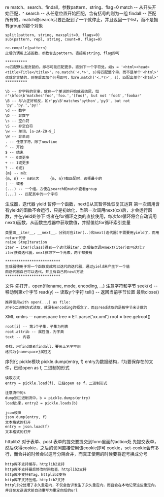 re
    match、search、findall，参数pattern、string、flag=0
    match -- 从开头开始匹配，^
    search -- 从任意位置开始匹配，含有括号的则为一组
    findall -- 匹配所有的，match和search只要匹配到了一个就停止，并且返回一个list，而不是拥有group的那个对象

    split(pattern, string, maxsplit=0, flags=0)
    sub(pattern, repl, string, count=0, flags=0)

    re.compile(pattern)
    之后的调用上述函数，参数省去pattern，直接用string、flag即可

    **********
    re匹配默认是贪婪的，即尽可能匹配更多，直到下一个字符处，如s = '<html><head><title>Title</title>'，re.match('<.*>', s)将匹配整个串，而不是单个'<html>'
    改成非贪婪的，则在后面加个问号即可，如re.match('<.*?>', s)，匹配出单个'<html>'
    **********

    \b -- 非字符的空串，放在一个单词的开始或者结尾，如r'\bfoo\b'matches'foo','foo.','(foo)', but not 'foo3','foobar'
    \B -- 与\b正好相反，如r'py\B'matches'python','py3', but not 'py','py.','py!'
    \d -- 数字
    \D -- 非数字
    \s -- 空白符
    \S -- 非空白符
    \w -- 单词，[a-zA-Z0-9_]
    \W -- 非单词
    . -- 任意字符，除了newline
    ^ -- 开始
    $ -- 结束
    * -- 0或更多
    + -- 1或更多
    ? -- 0或1
    {m} -- m次
    {m, n} -- m到n次     {m, n}?都匹配时，选择最小的
    | -- 或者
    (...) -- 一个组，方便在search和match查看group
    [...] -- 匹配其中的一个字符

生成器，迭代器
    yield 暂停一个函数，next()从其暂停处恢复其运算
    第一次调用含有yield的函数不会运行，只是初始化，当第一次调用next(xx)后，才会运行函数，并在yield处停下
    或者在for循环之类的直接使用，每次for循环将会自动调用next()函数，从函数生成器中获取数值，并赋值给for循环索引变量

    类里面__iter__，__next__，分别对应iter(..)和next(迭代器)不需要用yield了，而用return代替
    raise StopIteration
    iter = iter(class)得到一个迭代器iter，之后每次调用next(iter)即可迭代了
    iter获得迭代器，next获取下一个元素，两个都要有

    *************************
    生成器使用于将一个函数变成可以迭代的迭代器，通过yield来产生下一个值
    而迭代器自己可以迭代，并且有自己的next方法
    *************************

文件
    先打开，open(filename, mode, encoding, ...)
    注意字符和字节
    seek(x) -- 移动到第x个字节
    read(y) -- 读取y个字符
    tell() -- 返回当前字节位置
    最后close()

    推荐使用with open(...) as file:
    对于b二进制方式读取，就没有encoding的概念了，而且read读取的是按字节来计数的

XML
    xmlns -- namespace
    tree = ET.parse('xx.xml')
    root = tree.getroot()

    root[i] -- 第i个子集，子集为列表
    root.attrib -- 属性值，为字典
    text -- 内容

    查找，用find或者findall，要带上名字空间
    格式为{namespace}属性名

序列化
    pickle模块
    pickle.dump(entry, f)
    entry为数据结构，f为要保存在的文件，已经open as f, 二进制的形式

    读取方式
    entry = pickle.load(f), 已经open as f，二进制形式

    注意流中的s
    dump到二进制流中，b = pickle.dumps(entry)
    load出来，entry2 = pickle.loads(b)

    json模块
    json.dump(entry, f)
    文本格式的打开
    entry = json.load(f)
    文本格式的打开

httplib2
    对于表单、post
    表单的提交要提交到form里面的action处
    先提交表单，然后获得cookie，之后的访问直接使用该cookie即可
    cookie，set-cookie会有多行，而合并的时候会以逗号分隔合并，而真正使用的时候要将逗号换成分号

    http库不支持缓存，httplib2支持
    http库不支持最后修改时间检查，httplib2支持
    http库不支持ETag，httplib2支持
    http库不支持压缩，httplib2支持
    httplib2处理了永久重定向，不仅会告诉发生了永久重定向，而且会在本地记录这些重定向，并且在发送请求前自动重写为重定向后的url

